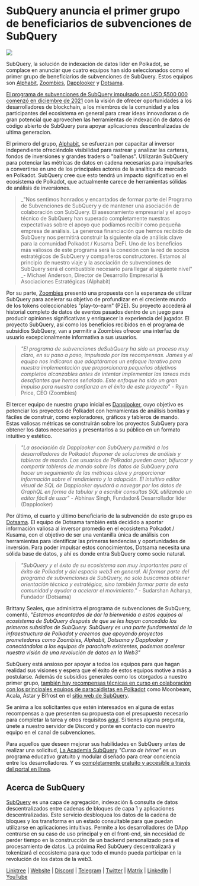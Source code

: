 # SubQuery anuncia el primer grupo de beneficiarios de subvenciones de SubQuery

![](https://miro.medium.com/max/1400/1*qp0hhPcvodDIMmVScohSnw.png)

SubQuery, la solución de indexación de datos líder en Polkadot, se complace en anunciar que cuatro equipos han sido seleccionados como el primer grupo de beneficiarios de subvenciones de SubQuery. Estos equipos son [Alphabit](https://www.polkadata.xyz/), [Zoombies](https://zoombies.world), [Dapplooker](https://dapplooker.com/) y [Dotsama](http://dotsama.ai/).

[El programa de subvenciones de SubQuery impulsado con USD $500 000 comenzó en diciembre de 2021](./20211222-grants.md) con la visión de ofrecer oportunidades a los desarrolladores de blockchain, a los miembros de la comunidad y a los participantes del ecosistema en general para crear ideas innovadoras o de gran potencial que aprovechen las herramientas de indexación de datos de código abierto de SubQuery para apoyar aplicaciones descentralizadas de ultima generacion.

El primero del grupo, [Alphabit](https://www.polkadata.xyz/), se esfuerzan por capacitar al inversor independiente ofreciéndole visibilidad para rastrear y analizar las carteras, fondos de inversiones y grandes traders o "ballenas". Utilizarán SubQuery para potenciar las métricas de datos en cadena necesarias para impulsarles a convertirse en uno de los principales actores de la analítica de mercado en Polkadot. SubQuery cree que esto tendrá un impacto significativo en el ecosistema de Polkadot, que actualmente carece de herramientas sólidas de análisis de inversiones.

> _"Nos sentimos honrados y encantados de formar parte del Programa de Subvenciones de SubQuery y de mantener una asociación de colaboración con SubQuery. El asesoramiento empresarial y el apoyo técnico de SubQuery han superado completamente nuestras expectativas sobre el apoyo que podíamos recibir como pequeña empresa de análisis. La generosa financiación que hemos recibido de SubQuery nos permitirá construir la siguiente ola de análisis clave para la comunidad Polkadot / Kusama DeFi. Uno de los beneficios más valiosos de este programa será la conexión con la red de socios estratégicos de SubQuery y compañeros constructores. Estamos al principio de nuestro viaje y la asociación de subvenciones de SubQuery será el combustible necesario para llegar al siguiente nivel" _- Michael Anderson, Director de Desarrollo Empresarial & Asociaciones Estratégicas (Alphabit)

Por su parte, [Zoombies](https://zoombies.world/) presentó una propuesta con la esperanza de utilizar SubQuery para acelerar su objetivo de profundizar en el creciente mundo de los tokens coleccionables "play-to-earn" (P2E). Su proyecto accederá al historial completo de datos de eventos pasados dentro de un juego para producir opiniones significativas y enriquecer la experiencia del jugador. El proyecto SubQuery, así como los beneficios recibidos en el programa de subsidios SubQuery, van a permitir a Zoombies ofrecer una interfaz de usuario excepcionalmente informativa a sus usuarios.

> _"El programa de subvenciones deSubQuery ha sido un proceso muy claro, en su paso a paso, impulsado por las recompensas. James y el equipo nos indicaron que adoptáramos un enfoque iterativo para nuestra implementación que proporcionara pequeños objetivos completos alcanzables antes de intentar implementar las tareas más desafiantes que hemos señalado. Este enfoque ha sido un gran impulso para nuestra confianza en el éxito de este proyecto"_ - Ryan Price, CEO (Zoombies)

El tercer equipo de nuestro grupo inicial es [Dapplooker](https://dapplooker.com/), cuyo objetivo es potenciar los proyectos de Polkadot con herramientas de análisis bonitas y fáciles de construir, como exploradores, gráficos y tableros de mando. Estas valiosas métricas se construirán sobre los proyectos SubQuery para obtener los datos necesarios y presentarlos a su público en un formato intuitivo y estético.

> _"La asociación de Dapplooker con SubQuery permitirá a los desarrolladores de Polkadot disponer de soluciones de análisis y tableros de mando. Los usuarios de Polkadot pueden crear, bifurcar y compartir tableros de mando sobre los datos de SubQuery para hacer un seguimiento de las métricas clave y proporcionar información sobre el rendimiento y la adopción. El intuitivo editor visual de SQL de Dapplooker ayudará a navegar por los datos de GraphQL en forma de tabular y a escribir consultas SQL utilizando un editor fácil de usar"_ - Abhinav Singh, Fundador& Desarrollador líder (Dapplooker)

Por último, el cuarto y último beneficiario de la subvención de este grupo es [ Dotsama](http://dotsama.ai/). El equipo de Dotsama también está decidido a aportar información valiosa al inversor promedio en el ecosistema Polkadot / Kusama, con el objetivo de ser una ventanilla única de análisis con herramientas para identificar las primeras tendencias y oportunidades de inversión. Para poder impulsar estos conocimientos, Dotsama necesita una sólida base de datos, y ahí es donde entra SubQuery como socio natural.

> _"SubQuery y el éxito de su ecosistema son muy importantes para el éxito de Polkadot y del espacio web3 en general. Al formar parte del programa de subvenciones de SubQuery, no solo buscamos obtener orientación técnica y estratégica, sino también formar parte de esta comunidad y ayudar a acelerar el movimiento."_ - Sudarshan Acharya, Fundador (Dotsama)

Brittany Seales, que administra el programa de subvenciones de SubQuery, comentó, _"Estamos encantados de dar la bienvenida a estos equipos al ecosistema de SubQuery después de que se les hayan concedido los primeros subsidios de SubQuery. SubQuery es una parte fundamental de la infraestructura de Polkadot y creemos que apoyando proyectos prometedores como Zoombies, Alphabit, Dotsama y Dapplooker y conectándolos a los equipos de parachain existentes, podemos acelerar nuestra visión de una revolución de datos en la Web3"_

SubQuery está ansioso por apoyar a todos los equipos para que hagan realidad sus visiones y espera que el éxito de estos equipos motive a más a postularse. Además de subsidios generales como los otorgados a nuestro primer grupo, [también hay recompensas técnicas en curso en colaboración con los principales equipos de paracaidistas en Polkadot](./20220127-grants-bounties.md) como Moonbeam, Acala, Astar y Bifrost en el [sitio web de SubQuery](https://subquery.network/grants).

Se anima a los solicitantes que estén interesados en alguna de estas recompensas a que presenten su propuesta con el presupuesto necesario para completar la tarea y otros requisitos [aquí](https://docs.google.com/forms/d/e/1FAIpQLSfmMazkebKwNTWThBkVGaxf2Bg8s4aWZ0ZhwiMCtc9kv4sJHQ/viewform). Si tienes alguna pregunta, únete a nuestro servidor de Discord y ponte en contacto con nuestro equipo en el canal de subvenciones.

Para aquellos que deseen mejorar sus habilidades en SubQuery antes de realizar una solicitud, [La Academia SubQuery](./20211018-subquery-launches-the-subquery-academy.md) _"Curso de héroe"_ es un programa educativo gratuito y modular diseñado para crear conciencia entre los desarrolladores. Y es [completamente gratuito y accesible a través del portal en línea](https://subquery.coassemble.com/unlock/dOKZW6O#/).

## Acerca de SubQuery

[SubQuery](https://subquery.network) es una capa de agregación, indexación & consulta de datos descentralizados entre cadenas de bloques de capa 1 y aplicaciones descentralizadas. Este servicio desbloquea los datos de la cadena de bloques y los transforma en un estado consultable para que puedan utilizarse en aplicaciones intuitivas. Permite a los desarrolladores de DApp centrarse en su caso de uso principal y en el front-end, sin necesidad de perder tiempo en la construcción de un backend personalizado para el procesamiento de datos. La próxima Red SubQuery descentralizará y tokenizará el ecosistema para que todo el mundo pueda participar en la revolución de los datos de la web3.

​​[Linktree](https://linktr.ee/subquerynetwork) | [Website](https://subquery.network/) | [Discord](https://discord.com/invite/78zg8aBSMG) | [Telegram](https://t.me/subquerynetwork) | [Twitter](https://twitter.com/subquerynetwork) | [Matrix](https://matrix.to/#/#subquery:matrix.org) | [LinkedIn](https://www.linkedin.com/company/subquery) | [YouTube](https://www.youtube.com/channel/UCi1a6NUUjegcLHDFLr7CqLw)
